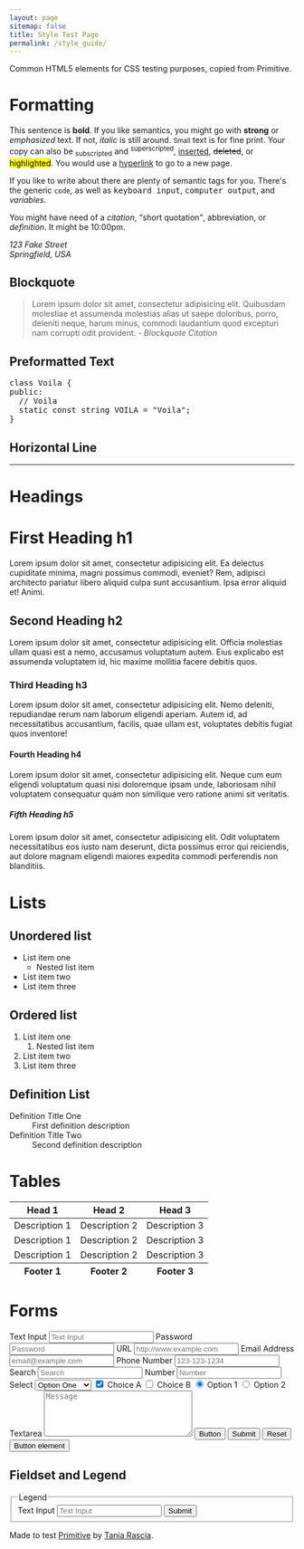 ```yaml
---
layout: page
sitemap: false
title: Style Test Page
permalink: /style_guide/
---
```


<p>Common HTML5 elements for CSS testing purposes, copied from Primitive.</p>

<h1>Formatting</h1>

<p>This sentence is <b>bold</b>. If you like semantics, you might go with <strong>strong</strong> or <em>emphasized</em> text. If not, <i>italic</i> is still around. <small>Small</small> text is for fine print. Your copy can also be <sub>subscripted</sub> and <sup>superscripted</sup>, <ins>inserted</ins>, <del>deleted</del>, or
	<mark>highlighted</mark>. You would use a <a href="#!">hyperlink</a> to go to a new page.</p>
<p>If you like to write about there are plenty of semantic tags for you. There's the generic <code>code</code>, as well as <kbd>keyboard input</kbd>, <samp>computer output</samp>, and <var>variables</var>. </p>
<p>You might have need of a <cite>citation</cite>, <q>short quotation</q>, <abbr>abbreviation</abbr>, or <dfn>definition</dfn>. It might be
	<time>10:00pm</time>.</p>
<address><p>123 Fake Street<br>
	Springfield, USA</p></address>

<h2>Blockquote</h2>

<blockquote>Lorem ipsum dolor sit amet, consectetur adipisicing elit. Quibusdam molestiae et assumenda molestias alias ut saepe doloribus, porro, deleniti neque, harum minus, commodi laudantium quod excepturi nam corrupti odit provident.
	<cite>- Blockquote Citation</cite>
</blockquote>

<h2>Preformatted Text</h2>
<pre>class Voila {
public:
  // Voila
  static const string VOILA = "Voila";
}</pre>
<h2>Horizontal Line</h2>

<hr>

<h1>Headings</h1>

<h1>First Heading h1</h1>
<p>Lorem ipsum dolor sit amet, consectetur adipisicing elit. Ea delectus cupiditate minima, magni possimus commodi, eveniet? Rem, adipisci architecto pariatur libero aliquid culpa sunt accusantium. Ipsa error aliquid et! Animi.</p>
<h2>Second Heading h2</h2>
<p>Lorem ipsum dolor sit amet, consectetur adipisicing elit. Officia molestias ullam quasi est a nemo, accusamus voluptatum autem. Eius explicabo est assumenda voluptatem id, hic maxime mollitia facere debitis quos.</p>
<h3>Third Heading h3</h3>
<p>Lorem ipsum dolor sit amet, consectetur adipisicing elit. Nemo deleniti, repudiandae rerum nam laborum eligendi aperiam. Autem id, ad necessitatibus accusantium, facilis, quae ullam est, voluptates debitis fugiat quos inventore!</p>
<h4>Fourth Heading h4</h4>
<p>Lorem ipsum dolor sit amet, consectetur adipisicing elit. Neque cum eum eligendi voluptatum quasi nisi doloremque ipsam unde, laboriosam nihil voluptatem consequatur quam non similique vero ratione animi sit veritatis.</p>
<h5>Fifth Heading h5</h5>
<p>Lorem ipsum dolor sit amet, consectetur adipisicing elit. Odit voluptatem necessitatibus eos iusto nam deserunt, dicta possimus error qui reiciendis, aut dolore magnam eligendi maiores expedita commodi perferendis non blanditiis.</p>

<h1>Lists</h1>

<h2>Unordered list</h2>

<ul>
	<li>List item one
		<ul>
			<li>Nested list item</li>
		</ul>
	</li>
	<li>List item two</li>
	<li>List item three</li>
</ul>

<h2>Ordered list</h2>

<ol>
	<li>List item one
		<ol>
			<li>Nested list item</li>
		</ol>
	</li>
	<li>List item two</li>
	<li>List item three</li>
</ol>
<h2>Definition List</h2>
<dl>
	<dt>Definition Title One</dt>
	<dd>First definition description</dd>
	<dt>Definition Title Two</dt>
	<dd>Second definition description</dd>
</dl>

<h1>Tables</h1>

<table>
	<thead>
		<tr>
			<th>Head 1</th>
			<th>Head 2</th>
			<th>Head 3</th>
		</tr>
	</thead>
	<tfoot>
		<tr>
			<th>Footer 1</th>
			<th>Footer 2</th>
			<th>Footer 3</th>
		</tr>
	</tfoot>
	<tbody>
		<tr>
			<td>Description 1</td>
			<td>Description 2</td>
			<td>Description 3</td>
		</tr>
		<tr>
			<td>Description 1</td>
			<td>Description 2</td>
			<td>Description 3</td>
		</tr>
		<tr>
			<td>Description 1</td>
			<td>Description 2</td>
			<td>Description 3</td>
		</tr>
	</tbody>
</table>

<h1>Forms</h1>

<form>
	<label for="text">Text Input</label>
	<input id="text" type="text" placeholder="Text Input">
	<label for="password">Password</label>
	<input id="password" type="password" placeholder="Password">
	<label for="url">URL</label>
	<input id="url" type="url" placeholder="http://www.example.com">
	<label for="email">Email Address</label>
	<input id="email" type="email" placeholder="email@example.com">
	<label for="phone">Phone Number</label>
	<input id="phone" type="tel" placeholder="123-123-1234">
	<label for="search">Search</label>
	<input id="search" type="search" placeholder="Search">
	<label for="number">Number</label>
	<input id="number" type="number" placeholder="Number">
	<label for="select">Select</label>
	<select id="select">
			<option>Option One</option>
			<option>Option Two</option>
			<option>Option Three</option>
		</select>
	<label for="checkbox1">
		<input id="checkbox1" name="checkbox" type="checkbox" checked="checked"> Choice A</label>
	<label for="checkbox2">
		<input id="checkbox2" name="checkbox" type="checkbox"> Choice B</label>
	<label for="radio1">
		<input id="radio1" name="radio" type="radio" class="radio" checked="checked"> Option 1</label>
	<label for="radio2">
		<input id="radio2" name="radio" type="radio" class="radio"> Option 2</label>
	<label for="textarea">Textarea</label>
	<textarea id="textarea" rows="5" cols="30" placeholder="Message"></textarea>
	<input type="button" value="Button">
	<input type="submit" value="Submit">
	<input type="reset" value="Reset">
	<button>Button element</button>
</form>

<h2>Fieldset and Legend</h2>

<form>
	<fieldset>
		<legend>Legend</legend>
		<label for="text">Text Input</label>
		<input id="text" type="text" placeholder="Text Input">
		<input type="submit" value="Submit">
	</fieldset>
</form>

<footer>
	<p>Made to test <a href="https://taniarascia.github.io/primitive/" target="_blank">Primitive</a> by <a href="https://www.taniarascia.com">Tania Rascia</a>.</p>
</footer>
